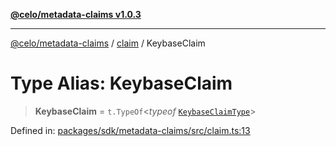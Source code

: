 [**@celo/metadata-claims v1.0.3**](../../README.md)

***

[@celo/metadata-claims](../../README.md) / [claim](../README.md) / KeybaseClaim

# Type Alias: KeybaseClaim

> **KeybaseClaim** = `t.TypeOf`\<*typeof* [`KeybaseClaimType`](../variables/KeybaseClaimType.md)\>

Defined in: [packages/sdk/metadata-claims/src/claim.ts:13](https://github.com/celo-org/developer-tooling/blob/master/packages/sdk/metadata-claims/src/claim.ts#L13)
